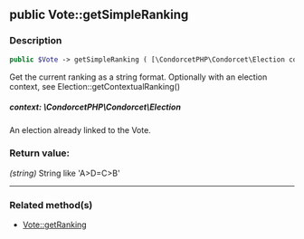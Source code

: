 ## public Vote::getSimpleRanking

### Description    

```php
public $Vote -> getSimpleRanking ( [\CondorcetPHP\Condorcet\Election context = null] ) : string
```

Get the current ranking as a string format. Optionally with an election context, see Election::getContextualRanking()
    

##### **context:** *\CondorcetPHP\Condorcet\Election*   
An election already linked to the Vote.    


### Return value:   

*(string)* String like 'A>D=C>B'


---------------------------------------

### Related method(s)      

* [Vote::getRanking](../Vote%20Class/public%20Vote--getRanking.md)    
